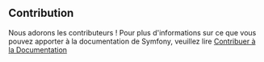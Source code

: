 Contribution
------------

Nous adorons les contributeurs ! Pour plus d'informations sur ce que vous pouvez apporter
à la documentation de Symfony, veuillez lire [Contribuer à la Documentation](http://symfony.com/fr/doc/current/contributing/documentation/overview.html) 
